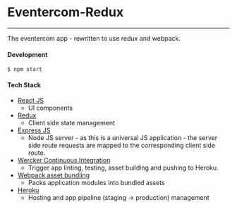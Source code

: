 # Eventercom-Redux
--------------
The eventercom app - rewritten to use redux and webpack.

#### Development
```
$ npm start
```

#### Tech Stack
* [React JS](https://facebook.github.io/react/)
  * UI components
* [Redux](http://redux.js.org/)
  * Client side state management
* [Express JS](http://expressjs.com/)
  * Node JS server - as this is a universal JS application - the server side route requests are mapped to the corresponding client side route.
* [Wercker Continuous Integration](http://wercker.com/)
  * Trigger app linting, testing, asset building and pushing to Heroku.
* [Webpack asset bundling](https://webpack.github.io/)
  * Packs application modules into bundled assets
* [Heroku](https://www.heroku.com/)
  * Hosting and app pipeline (staging -> production) management
